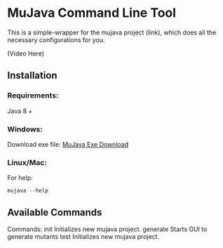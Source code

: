 # MuJava Command Line Tool

This is a simple-wrapper for the mujava project (link), which does all the necessary configurations for you.

(Video Here)

## Installation

### Requirements:

Java 8 +

### Windows:
Download exe file: [MuJava Exe Download](https://www.dropbox.com/s/d266k0l4cmgqz97/mujava.exe?dl=1)

### Linux/Mac:


For help:

```
mujava --help
```


## Available Commands
Commands:
  init      Initializes new mujava project.
  generate  Starts GUI to generate mutants
  test      Initializes new mujava project.
